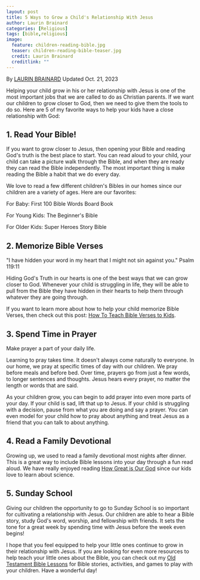 ```yaml
---
layout: post
title: 5 Ways to Grow a Child's Relationship With Jesus
author: Laurin Brainard
categories: [Religious]
tags: [bible,religious]
image:
  feature: children-reading-bible.jpg
  teaser: children-reading-bible-teaser.jpg
  credit: Laurin Brainard
  creditlink: ""
---
```

By [LAURIN BRAINARD](https://theprimarybrain.com/menu/about/) Updated Oct. 21, 2023

Helping your child grow in his or her relationship with Jesus is one of the most important jobs that we are called to do as Christian parents. If we want our children to grow closer to God, then we need to give them the tools to do so. Here are 5 of my favorite ways to help your kids have a close relationship with God:

## 1. Read Your Bible!
If you want to grow closer to Jesus, then opening your Bible and reading God's truth is the best place to start. You can read aloud to your child, your child can take a picture walk through the Bible, and when they are ready they can read the Bible independently. The most important thing is make reading the Bible a habit that we do every day.

We love to read a few different children's Bibles in our homes since our children are a variety of ages. Here are our favorites:

For Baby: First 100 Bible Words Board Book
<script type="text/javascript">
amzn_assoc_tracking_id = "theprimarybra-20";
amzn_assoc_ad_mode = "manual";
amzn_assoc_ad_type = "smart";
amzn_assoc_marketplace = "amazon";
amzn_assoc_region = "US";
amzn_assoc_design = "enhanced_links";
amzn_assoc_asins = "1684490685";
amzn_assoc_placement = "adunit";
amzn_assoc_linkid = "e3a9683b01d5923a45cc73a09ffd0b20";
</script>
<script src="//z-na.amazon-adsystem.com/widgets/onejs?MarketPlace=US"></script>

For Young Kids: The Beginner's Bible
<script type="text/javascript">
amzn_assoc_tracking_id = "theprimarybra-20";
amzn_assoc_ad_mode = "manual";
amzn_assoc_ad_type = "smart";
amzn_assoc_marketplace = "amazon";
amzn_assoc_region = "US";
amzn_assoc_design = "enhanced_links";
amzn_assoc_asins = "031075013X";
amzn_assoc_placement = "adunit";
amzn_assoc_linkid = "6874cf06ff9fd9f46f0667d1ef14e58a";
</script>
<script src="//z-na.amazon-adsystem.com/widgets/onejs?MarketPlace=US"></script>

For Older Kids: Super Heroes Story Bible
<script type="text/javascript">
amzn_assoc_tracking_id = "theprimarybra-20";
amzn_assoc_ad_mode = "manual";
amzn_assoc_ad_type = "smart";
amzn_assoc_marketplace = "amazon";
amzn_assoc_region = "US";
amzn_assoc_design = "enhanced_links";
amzn_assoc_asins = "0310744377";
amzn_assoc_placement = "adunit";
amzn_assoc_linkid = "908be0b10379f10200a8832fe538ee1d";
</script>
<script src="//z-na.amazon-adsystem.com/widgets/onejs?MarketPlace=US"></script>

## 2. Memorize Bible Verses
"I have hidden your word in my heart that I might not sin against you." Psalm 119:11 

Hiding God's Truth in our hearts is one of the best ways that we can grow closer to God. Whenever your child is struggling in life, they will be able to pull from the Bible they have hidden in their hearts to help them through whatever they are going through.

If you want to learn more about how to help your child memorize Bible Verses, then check out this post: [How To Teach Bible Verses to Kids](https://theprimarybrain.com/religious/2020/01/31/How-To-Teach-Bible-Verses-To-Kids/).

## 3. Spend Time in Prayer  
Make prayer a part of your daily life. 

Learning to pray takes time. It doesn't always come naturally to everyone. In our home, we pray at specific times of day with our children. We pray before meals and before bed. Over time, prayers go from just a few words, to longer sentences and thoughts. Jesus hears every prayer, no matter the length or words that are said. 

As your children grow, you can begin to add prayer into even more parts of your day. If your child is sad, lift that up to Jesus. If your child is struggling with a decision, pause from what you are doing and say a prayer. You can even model for your child how to pray about anything and treat Jesus as a friend that you can talk to about anything. 

## 4. Read a Family Devotional
Growing up, we used to read a family devotional most nights after dinner. This is a great way to include Bible lessons into your day through a fun read aloud. We have really enjoyed reading [How Great is Our God](https://amzn.to/3Qqo4MZ) since our kids love to learn about science. 

## 5. Sunday School
Giving our children the opportunity to go to Sunday School is so important for cultivating a relationship with Jesus. Our children are able to hear a Bible story, study God's word, worship, and fellowship with friends. It sets the tone for a great week by spending time with Jesus before the week even begins!

I hope that you feel equipped to help your little ones continue to grow in their relationship with Jesus. If you are looking for even more resources to help teach your little ones about the Bible, you can check out my [Old Testament Bible Lessons](https://www.teacherspayteachers.com/Product/Old-Testament-Bible-Lessons-Activities-Curriculum-for-Little-Learners-5415887?utm_source=PB%20Blog&utm_campaign=OT%20Bible%20Bundle) for Bible stories, activities, and games to play with your children. Have a wonderful day!